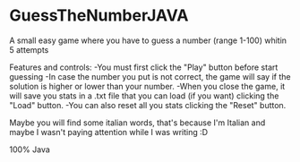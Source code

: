 # GuessTheNumberJAVA
A small easy game where you have to guess a number (range 1-100) whitin 5 attempts

Features and controls:
-You must first click the "Play" button before start guessing
-In case the number you put is not correct, the game will say if the solution is higher or lower than your number.
-When you close the game, it will save you stats in a .txt file that you can load (if you want) clicking the "Load" button.
-You can also reset all you stats clicking the "Reset" button.

Maybe you will find some italian words, that's because I'm Italian and maybe I wasn't paying attention while I was writing :D 

100% Java
